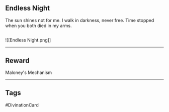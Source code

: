 ## Endless Night
The sun shines not for me. I walk in darkness, never free. Time stopped when you both died in my arms.
## 
![[Endless Night.png]]

---
## Reward
Maloney's Mechanism

---
## Tags
#DivinationCard